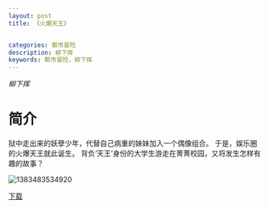 ```yaml
---
layout: post
title: 《火爆天王》


categories: 都市冒险
description: 柳下挥
keywords: 都市冒险，柳下挥
---
```


*柳下挥*

# 简介

狱中走出来的妖孽少年，代替自己病重的妹妹加入一个偶像组合。  于是，娱乐圈的火爆天王就此诞生。   背负‘天王’身份的大学生游走在菁菁校园，又将发生怎样有趣的故事？

![1383483534920](http://tva2.sinaimg.cn/large/008dGP0Fgy1gtyisqfrbvj305u07sdg9.jpg)

[下载](https://link.jscdn.cn/1drv/aHR0cHM6Ly8xZHJ2Lm1zL3QvcyFBaGU2R2dNWmVFb2poSDJhMTRpMlFISUtMZ1NEP2U9ajBQRmtL.txt)
